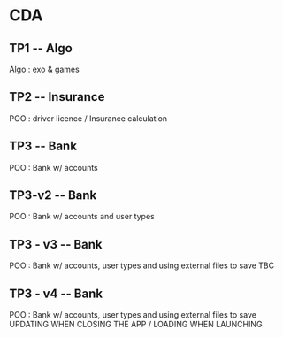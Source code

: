 # CDA

## TP1 -- Algo
Algo : exo & games

## TP2 -- Insurance
POO : driver licence / Insurance calculation

## TP3 -- Bank
POO : Bank w/ accounts

## TP3-v2 -- Bank
POO : Bank w/ accounts and user types

## TP3 - v3 -- Bank
POO : Bank w/ accounts, user types and using external files to save
TBC

## TP3 - v4 -- Bank
POO : Bank w/ accounts, user types and using external files to save
UPDATING WHEN CLOSING THE APP / LOADING WHEN LAUNCHING
